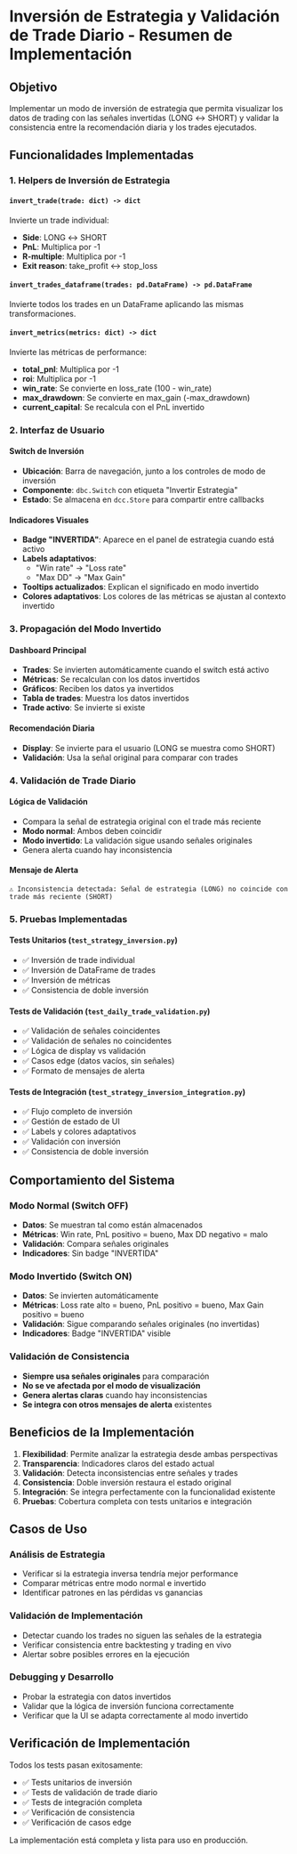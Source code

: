# Inversión de Estrategia y Validación de Trade Diario - Resumen de Implementación

## Objetivo
Implementar un modo de inversión de estrategia que permita visualizar los datos de trading con las señales invertidas (LONG ↔ SHORT) y validar la consistencia entre la recomendación diaria y los trades ejecutados.

## Funcionalidades Implementadas

### 1. Helpers de Inversión de Estrategia

#### `invert_trade(trade: dict) -> dict`
Invierte un trade individual:
- **Side**: LONG ↔ SHORT
- **PnL**: Multiplica por -1
- **R-multiple**: Multiplica por -1
- **Exit reason**: take_profit ↔ stop_loss

#### `invert_trades_dataframe(trades: pd.DataFrame) -> pd.DataFrame`
Invierte todos los trades en un DataFrame aplicando las mismas transformaciones.

#### `invert_metrics(metrics: dict) -> dict`
Invierte las métricas de performance:
- **total_pnl**: Multiplica por -1
- **roi**: Multiplica por -1
- **win_rate**: Se convierte en loss_rate (100 - win_rate)
- **max_drawdown**: Se convierte en max_gain (-max_drawdown)
- **current_capital**: Se recalcula con el PnL invertido

### 2. Interfaz de Usuario

#### Switch de Inversión
- **Ubicación**: Barra de navegación, junto a los controles de modo de inversión
- **Componente**: `dbc.Switch` con etiqueta "Invertir Estrategia"
- **Estado**: Se almacena en `dcc.Store` para compartir entre callbacks

#### Indicadores Visuales
- **Badge "INVERTIDA"**: Aparece en el panel de estrategia cuando está activo
- **Labels adaptativos**: 
  - "Win rate" → "Loss rate"
  - "Max DD" → "Max Gain"
- **Tooltips actualizados**: Explican el significado en modo invertido
- **Colores adaptativos**: Los colores de las métricas se ajustan al contexto invertido

### 3. Propagación del Modo Invertido

#### Dashboard Principal
- **Trades**: Se invierten automáticamente cuando el switch está activo
- **Métricas**: Se recalculan con los datos invertidos
- **Gráficos**: Reciben los datos ya invertidos
- **Tabla de trades**: Muestra los datos invertidos
- **Trade activo**: Se invierte si existe

#### Recomendación Diaria
- **Display**: Se invierte para el usuario (LONG se muestra como SHORT)
- **Validación**: Usa la señal original para comparar con trades

### 4. Validación de Trade Diario

#### Lógica de Validación
- Compara la señal de estrategia original con el trade más reciente
- **Modo normal**: Ambos deben coincidir
- **Modo invertido**: La validación sigue usando señales originales
- Genera alerta cuando hay inconsistencia

#### Mensaje de Alerta
```
⚠️ Inconsistencia detectada: Señal de estrategia (LONG) no coincide con trade más reciente (SHORT)
```

### 5. Pruebas Implementadas

#### Tests Unitarios (`test_strategy_inversion.py`)
- ✅ Inversión de trade individual
- ✅ Inversión de DataFrame de trades
- ✅ Inversión de métricas
- ✅ Consistencia de doble inversión

#### Tests de Validación (`test_daily_trade_validation.py`)
- ✅ Validación de señales coincidentes
- ✅ Validación de señales no coincidentes
- ✅ Lógica de display vs validación
- ✅ Casos edge (datos vacíos, sin señales)
- ✅ Formato de mensajes de alerta

#### Tests de Integración (`test_strategy_inversion_integration.py`)
- ✅ Flujo completo de inversión
- ✅ Gestión de estado de UI
- ✅ Labels y colores adaptativos
- ✅ Validación con inversión
- ✅ Consistencia de doble inversión

## Comportamiento del Sistema

### Modo Normal (Switch OFF)
- **Datos**: Se muestran tal como están almacenados
- **Métricas**: Win rate, PnL positivo = bueno, Max DD negativo = malo
- **Validación**: Compara señales originales
- **Indicadores**: Sin badge "INVERTIDA"

### Modo Invertido (Switch ON)
- **Datos**: Se invierten automáticamente
- **Métricas**: Loss rate alto = bueno, PnL positivo = bueno, Max Gain positivo = bueno
- **Validación**: Sigue comparando señales originales (no invertidas)
- **Indicadores**: Badge "INVERTIDA" visible

### Validación de Consistencia
- **Siempre usa señales originales** para comparación
- **No se ve afectada por el modo de visualización**
- **Genera alertas claras** cuando hay inconsistencias
- **Se integra con otros mensajes de alerta** existentes

## Beneficios de la Implementación

1. **Flexibilidad**: Permite analizar la estrategia desde ambas perspectivas
2. **Transparencia**: Indicadores claros del estado actual
3. **Validación**: Detecta inconsistencias entre señales y trades
4. **Consistencia**: Doble inversión restaura el estado original
5. **Integración**: Se integra perfectamente con la funcionalidad existente
6. **Pruebas**: Cobertura completa con tests unitarios e integración

## Casos de Uso

### Análisis de Estrategia
- Verificar si la estrategia inversa tendría mejor performance
- Comparar métricas entre modo normal e invertido
- Identificar patrones en las pérdidas vs ganancias

### Validación de Implementación
- Detectar cuando los trades no siguen las señales de la estrategia
- Verificar consistencia entre backtesting y trading en vivo
- Alertar sobre posibles errores en la ejecución

### Debugging y Desarrollo
- Probar la estrategia con datos invertidos
- Validar que la lógica de inversión funciona correctamente
- Verificar que la UI se adapta correctamente al modo invertido

## Verificación de Implementación

Todos los tests pasan exitosamente:
- ✅ Tests unitarios de inversión
- ✅ Tests de validación de trade diario
- ✅ Tests de integración completa
- ✅ Verificación de consistencia
- ✅ Verificación de casos edge

La implementación está completa y lista para uso en producción.
